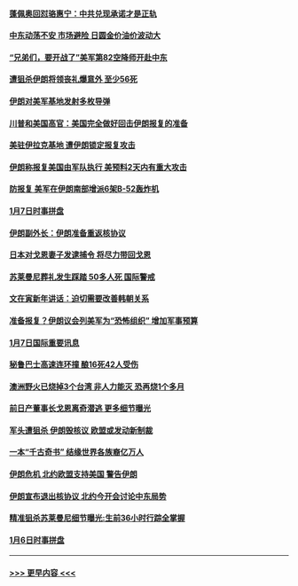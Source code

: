 #### [蓬佩奥回怼骆惠宁：中共兑现承诺才是正轨](../pages/prog202/a102747713.md?t=01081155) 
#### [中东动荡不安 市场避险 日圆金价油价波动大](../pages/prog202/a102747706.md?t=01081155) 
#### [“兄弟们，要开战了”美军第82空降师开赴中东](../pages/prog202/a102747669.md?t=01081155) 
#### [遭狙杀伊朗将领丧礼爆意外 至少56死](../pages/prog202/a102747644.md?t=01081155) 
#### [伊朗对美军基地发射多枚导弹](../pages/prog202/a102747662.md?t=01081155) 
#### [川普和美国高官：美国完全做好回击伊朗报复的准备](../pages/prog202/a102747647.md?t=01081155) 
#### [美驻伊拉克基地 遭伊朗锁定报复攻击](../pages/prog202/a102747627.md?t=01081155) 
#### [伊朗称报复美国由军队执行 美预料2天内有重大攻击](../pages/prog202/a102747549.md?t=01081155) 
#### [防报复 美军在伊朗南部增派6架B-52轰炸机](../pages/prog202/a102747560.md?t=01081155) 
#### [1月7日时事拼盘](../pages/prog202/a102747521.md?t=01081155) 
#### [伊朗副外长：伊朗准备重返核协议](../pages/prog202/a102747330.md?t=01081155) 
#### [日本对戈恩妻子发逮捕令 将尽力带回戈恩](../pages/prog202/a102747325.md?t=01081155) 
#### [苏莱曼尼葬礼发生踩踏 50多人死 国际警戒](../pages/prog202/a102747321.md?t=01081155) 
#### [文在寅新年讲话：迫切需要改善韩朝关系](../pages/prog202/a102747317.md?t=01081155) 
#### [准备报复？伊朗议会列美军为“恐怖组织” 增加军事预算](../pages/prog202/a102747311.md?t=01081155) 
#### [1月7日国际重要讯息](../pages/prog202/a102747100.md?t=01081155) 
#### [秘鲁巴士高速连环撞 酿16死42人受伤](../pages/prog202/a102747006.md?t=01081155) 
#### [澳洲野火已烧掉3个台湾 非人力能灭 恐再烧1个多月](../pages/prog202/a102746974.md?t=01081155) 
#### [前日产董事长戈恩离奇潜逃 更多细节曝光](../pages/prog202/a102746841.md?t=01081155) 
#### [军头遭狙杀 伊朗毁核议 欧盟或发动新制裁](../pages/prog202/a102746933.md?t=01081155) 
#### [一本“千古奇书” 结缘世界各族裔亿万人](../pages/prog202/a102746767.md?t=01081155) 
#### [伊朗危机 北约欧盟支持美国 警告伊朗](../pages/prog202/a102746682.md?t=01081155) 
#### [伊朗宣布退出核协议 北约今开会讨论中东局势](../pages/prog202/a102746642.md?t=01081155) 
#### [精准狙杀苏莱曼尼细节曝光:生前36小时行踪全掌握](../pages/prog202/a102746593.md?t=01081155) 
#### [1月6日时事拼盘](../pages/prog202/a102746659.md?t=01081155) 

----
#### [ >>> 更早内容 <<< ](../indexes/prog202-earlier.md)
